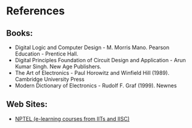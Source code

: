 # References

## Books:
- Digital Logic and Computer Design - M. Morris Mano. Pearson Education - Prentice Hall.
- Digital Principles Foundation of Circuit Design and Application - Arun Kumar Singh. New Age Publishers.
- The Art of Electronics - Paul Horowitz and Winfield Hill (1989). Cambridge University Press
- Modern Dictionary of Electronics - Rudolf F. Graf (1999). Newnes

## Web Sites:
    
- [NPTEL (e-learning courses from IITs and IISC)](http://nptel.iitm.ac.in/courses.php?disciplineId=106)